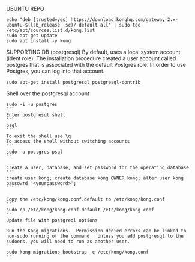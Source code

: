 UBUNTU REPO
```
echo "deb [trusted=yes] https://download.konghq.com/gateway-2.x-ubuntu-$(lsb_release -sc)/ default all" | sudo tee /etc/apt/sources.list.d/kong.list 
sudo apt-get update
sudo apt install -y kong
```


SUPPORTING DB (postgresql)
By default, uses a local system account (ident role).  The installation procedure created a user account called postgres that is associated with the default Postgres role. In order to use Postgres, you can log into that account.
```
sudo apt-get install postgresql postgresql-contrib
```
Shell over the postgresql account
````
sudo -i -u postgres
```
Enter postgresql shell
```
psql
```
To exit the shell use \q
To access the shell without switching accounts
```
sudo -u postgres psql
```

Create a user, database, and set password for the operating database
```
create user kong; create database kong OWNER kong; alter user kong passowrd '<yourpassword>';
```

Copy the /etc/kong/kong.conf.default to /etc/kong/kong.conf
```
sudo cp /etc/kong/kong.conf.default /etc/kong/kong.conf
```
Update file with postgreql options

Run the Kong migrations.  Permission denied errors can be linked to non-sudo running of the command.  Unless you add postgresql to the sudoers, you will need to run as another user.
```
sudo kong migrations bootstrap -c /etc/kong/kong.conf
```
